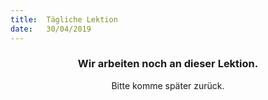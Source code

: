 ```yaml
---
title:  Tägliche Lektion
date:   30/04/2019
---
```


### <center>Wir arbeiten noch an dieser Lektion.</center>
<center>Bitte komme später zurück.</center>